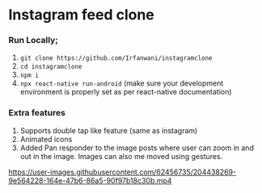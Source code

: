 # Instagram feed clone

### Run Locally;

1. `git clone https://github.com/Irfanwani/instagramclone`
2. `cd instagramclone`
3. `npm i`
4. `npx react-native run-android` (make sure your development environment is properly set as per react-native documentation)

### Extra features

1. Supports double tap like feature (same as instagram)
2. Animated icons
3. Added Pan responder to the image posts where user can zoom in and out in the image. Images can also me moved using gestures.

https://user-images.githubusercontent.com/62456735/204438269-9e564228-164e-47b6-86a5-90f97b18c30b.mp4
